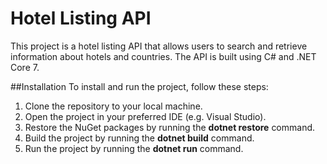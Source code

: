# Hotel Listing API

This project is a hotel listing API that allows users to search and retrieve information about hotels and countries. The API is built using C# and .NET Core 7.

##Installation
To install and run the project, follow these steps:

1. Clone the repository to your local machine.
2. Open the project in your preferred IDE (e.g. Visual Studio).
3. Restore the NuGet packages by running the **dotnet restore** command.
4. Build the project by running the **dotnet build** command.
5. Run the project by running the **dotnet run** command.
